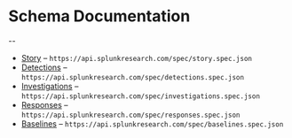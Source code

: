# Schema Documentation
--

* [Story](story.spec.md) – `https://api.splunkresearch.com/spec/story.spec.json`
* [Detections](detections.spec.md) – `https://api.splunkresearch.com/spec/detections.spec.json`
* [Investigations](investigations.spec.md) – `https://api.splunkresearch.com/spec/investigations.spec.json`
* [Responses](responses.spec.md) – `https://api.splunkresearch.com/spec/responses.spec.json`
* [Baselines](baselines.spec.md) – `https://api.splunkresearch.com/spec/baselines.spec.json`




